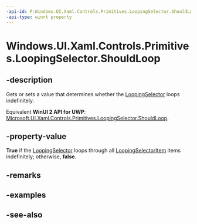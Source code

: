 ```yaml
---
-api-id: P:Windows.UI.Xaml.Controls.Primitives.LoopingSelector.ShouldLoop
-api-type: winrt property
---
```


<!-- Property syntax
public bool ShouldLoop { get;  set; }
-->

# Windows.UI.Xaml.Controls.Primitives.LoopingSelector.ShouldLoop

## -description
Gets or sets a value that determines whether the [LoopingSelector](loopingselector.md) loops indefinitely.

Equivalent **WinUI 2 API for UWP**: [Microsoft.UI.Xaml.Controls.Primitives.LoopingSelector.ShouldLoop](/windows/winui/api/microsoft.ui.xaml.controls.primitives.loopingselector.shouldloop).

## -property-value
**True** if the [LoopingSelector](loopingselector.md) loops through all [LoopingSelectorItem](loopingselectoritem.md) items indefinitely; otherwise, **false**.

## -remarks

## -examples

## -see-also
